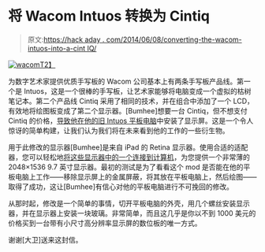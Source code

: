 # 将 Wacom Intuos 转换为 Cintiq

> 原文:[https://hack aday . com/2014/06/08/converting-the-wacom-intuos-into-a-cint IQ/](https://hackaday.com/2014/06/08/converting-the-wacom-intuos-into-a-cintiq/)

[![wacom](../Images/3b74ca00421268653fa95f75e465007c.png)T2】](https://hackaday.com/wp-content/uploads/2014/06/wacom.jpg)

为数字艺术家提供优质手写板的 Wacom 公司基本上有两条手写板产品线。第一个是 Intuos，这是一个很棒的手写板，让艺术家能够将电脑变成一个虚拟的枯树笔记本。第二个产品线 Cintiq 采用了相同的技术，并在组合中添加了一个 LCD，有效地将绘图板变成了第二个显示器。[Bumhee]想要一台 Cintiq，但不想支付 Cintiq 的价格，[导致他在他的旧 Intuos 平板电脑](http://forum.bongofish.co.uk/index.php?topic=2379.0)中安装了显示屏。这是一个令人惊讶的简单构建，让我们认为我们将在未来看到他的工作的一些衍生物。

用于此修改的显示器[Bumhee]是来自 iPad 的 Retina 显示器。使用合适的适配器，您可以轻松地[将这些显示器中的一个连接到计算机](http://hackaday.com/2013/04/22/connect-a-retina-display-to-a-regular-computer/)，为您提供一个非常薄的 2048×1536 9.7 英寸显示器。最初的测试是为了看看这个 mod 是否能在他的平板电脑上工作——移除显示屏上的金属屏蔽，将其放在平板电脑上，然后绘图——取得了成功，这让[Bumhee]有信心对他的平板电脑进行不可挽回的修改。

从那时起，修改是一个简单的事情，切开平板电脑的外壳，用几个螺丝安装显示器，并在显示器上安装一块玻璃。非常简单，而且这几乎是你以不到 1000 美元的价格买到一台带有小尺寸高分辨率显示屏的数位板的唯一方式。

谢谢[大卫]送来这封信。